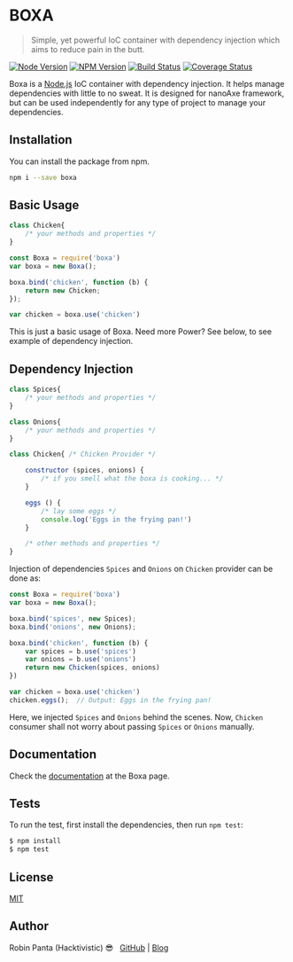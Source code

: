 # BOXA
> Simple, yet powerful IoC container with dependency injection which aims to reduce pain in the butt.

[![Node Version](https://img.shields.io/node/v/boxa.svg?style=flat)](https://www.npmjs.com/package/boxa)
[![NPM Version](https://img.shields.io/npm/v/boxa.svg)](https://www.npmjs.com/package/boxa)
[![Build Status](https://travis-ci.org/jsaxe/boxa.svg?branch=master)](https://travis-ci.org/jsaxe/boxa)
[![Coverage Status](https://coveralls.io/repos/github/jsaxe/boxa/badge.svg?branch=master)](https://coveralls.io/github/jsaxe/boxa?branch=master)

Boxa is a [Node.js](http://nodejs.org) IoC container with dependency injection. It helps manage dependencies with little to no sweat.
It is designed for nanoAxe framework, but can be used independently for any type of project to manage your dependencies.

## Installation
You can install the package from npm.
```bash
npm i --save boxa
```

## Basic Usage
```js
class Chicken{
	/* your methods and properties */
}

const Boxa = require('boxa')
var boxa = new Boxa();

boxa.bind('chicken', function (b) {
	return new Chicken;
});

var chicken = boxa.use('chicken')

```

This is just a basic usage of Boxa. Need more Power? See below, to see example of dependency injection.

## Dependency Injection
```js
class Spices{
	/* your methods and properties */
}

class Onions{
	/* your methods and properties */
}

class Chicken{ /* Chicken Provider */

	constructor (spices, onions) {
		/* if you smell what the boxa is cooking... */
	}

	eggs () {
		/* lay some eggs */
		console.log('Eggs in the frying pan!')
	}

	/* other methods and properties */
}
```

Injection of dependencies `Spices` and `Onions` on `Chicken` provider can be done as:

```js
const Boxa = require('boxa')
var boxa = new Boxa();

boxa.bind('spices', new Spices);
boxa.bind('onions', new Onions);

boxa.bind('chicken', function (b) {
	var spices = b.use('spices')
	var onions = b.use('onions')
	return new Chicken(spices, onions)
})

var chicken = boxa.use('chicken')
chicken.eggs();	 // Output: Eggs in the frying pan!

```

Here, we injected `Spices` and `Onions` behind the scenes. Now, `Chicken` consumer shall not worry about passing `Spices` or `Onions` manually.

## Documentation
Check the [documentation](https://jsaxe.com/boxa) at the Boxa page.

## Tests
To run the test, first install the dependencies, then run `npm test`:

```bash
$ npm install
$ npm test
```

## License

[MIT](LICENSE)

## Author

Robin Panta (Hacktivistic) 😎  &nbsp; [GitHub](https://github.com/hacktivistic) | [Blog](https://robinpanta.com)
